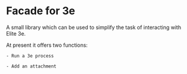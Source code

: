 Facade for 3e
=============

A small library which can be used to simplify the task of interacting with Elite 3e.

At present it offers two functions:

	- Run a 3e process

	- Add an attachment
